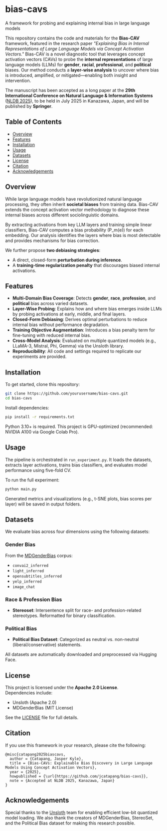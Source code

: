 # bias-cavs  
A framework for probing and explaining internal bias in large language models

This repository contains the code and materials for the **Bias-CAV** framework, featured in the research paper _"Explaining Bias in Internal Representations of Large Language Models via Concept Activation Vectors."_ Bias-CAV is a novel diagnostic tool that leverages concept activation vectors (CAVs) to probe the **internal representations** of large language models (LLMs) for **gender**, **racial**, **professional**, and **political** biases. Our method conducts a **layer-wise analysis** to uncover where bias is introduced, amplified, or mitigated—enabling both insight and intervention.

The manuscript has been accepted as a long paper at the **29th International Conference on Natural Language & Information Systems** ([NLDB 2025](https://www.jaist.ac.jp/event/nldb2025/)), to be held in July 2025 in Kanazawa, Japan, and will be published by **Springer**.

## Table of Contents

- [Overview](#overview)
- [Features](#features)
- [Installation](#installation)
- [Usage](#usage)
- [Datasets](#datasets)
- [License](#license)
- [Citation](#citation)
- [Acknowledgements](#acknowledgements)

## Overview

While large language models have revolutionized natural language processing, they often inherit **societal biases** from training data. Bias-CAV extends the concept activation vector methodology to diagnose these internal biases across different sociolinguistic domains.

By extracting activations from key LLM layers and training simple linear classifiers, Bias-CAV computes a bias probability \(P_m(e)\) for each embedding. Our analysis identifies the layers where bias is most detectable and provides mechanisms for bias correction.

We further propose **two debiasing strategies**:
- A direct, closed-form **perturbation during inference**.
- A **training-time regularization penalty** that discourages biased internal activations.

## Features

- **Multi-Domain Bias Coverage**: Detects **gender**, **race**, **profession**, and **political** bias across varied datasets.
- **Layer-Wise Probing**: Explains how and where bias emerges inside LLMs by probing activations at early, middle, and final layers.
- **Closed-Form Debiasing**: Derives optimal perturbations to reduce internal bias without performance degradation.
- **Training Objective Augmentation**: Introduces a bias penalty term for fine-tuning with reduced internal bias.
- **Cross-Model Analysis**: Evaluated on multiple quantized models (e.g., LLaMA-3, Mistral, Phi, Gemma) via the Unsloth library.
- **Reproducibility**: All code and settings required to replicate our experiments are provided.

## Installation

To get started, clone this repository:

```bash
git clone https://github.com/yourusername/bias-cavs.git
cd bias-cavs
```

Install dependencies:

```bash
pip install -r requirements.txt
```

Python 3.10+ is required. This project is GPU-optimized (recommended: NVIDIA A100 via Google Colab Pro).

## Usage

The pipeline is orchestrated in `run_experiment.py`. It loads the datasets, extracts layer activations, trains bias classifiers, and evaluates model performance using five-fold CV.

To run the full experiment:

```bash
python main.py
```

Generated metrics and visualizations (e.g., t-SNE plots, bias scores per layer) will be saved in output folders.

## Datasets

We evaluate bias across four dimensions using the following datasets:

### Gender Bias
From the [MDGenderBias](https://huggingface.co/datasets/md_gender_bias) corpus:
- `convai2_inferred`
- `light_inferred`
- `opensubtitles_inferred`
- `yelp_inferred`
- `image_chat`

### Race & Profession Bias
- **Stereoset**: Intersentence split for race- and profession-related stereotypes. Reformatted for binary classification.

### Political Bias
- **Political Bias Dataset**: Categorized as neutral vs. non-neutral (liberal/conservative) statements.

All datasets are automatically downloaded and preprocessed via Hugging Face.

## License

This project is licensed under the **Apache 2.0 License**.  
Dependencies include:
- Unsloth (Apache 2.0)
- MDGenderBias (MIT License)

See the [LICENSE](LICENSE) file for full details.

## Citation

If you use this framework in your research, please cite the following:

```
@misc{catapang2025biascavs,
  author = {Catapang, Jasper Kyle},
  title = {Bias-CAVs: Explainable Bias Discovery in Large Language Models Using Concept Activation Vectors},
  year = {2025},
  howpublished = {\url{https://github.com/jcatapang/bias-cavs}},
  note = {Accepted at NLDB 2025, Kanazawa, Japan}
}
```

## Acknowledgements

Special thanks to the [Unsloth](https://github.com/unslothai/unsloth) team for enabling efficient low-bit quantized model loading. We also thank the creators of MDGenderBias, StereoSet, and the Political Bias dataset for making this research possible.
